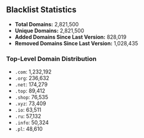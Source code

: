 ## Blacklist Statistics

- **Total Domains:** 2,821,500
- **Unique Domains:** 2,821,500
- **Added Domains Since Last Version:** 828,019
- **Removed Domains Since Last Version:** 1,028,435

### Top-Level Domain Distribution

-  `.com`: 1,232,192
-  `.org`: 236,632
-  `.net`: 174,279
-  `.top`: 89,412
-  `.shop`: 76,535
-  `.xyz`: 73,409
-  `.io`: 63,511
-  `.ru`: 57,132
-  `.info`: 50,324
-  `.pl`: 48,610
